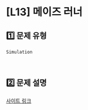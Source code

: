 # [L13] 메이즈 러너
## 1️⃣ 문제 유형
`Simulation`

<br>

## 2️⃣ 문제 설명
[사이트 링크](https://www.codetree.ai/ko/frequent-problems/problems/maze-runner/description?introductionSetId=&bookmarkId=)
